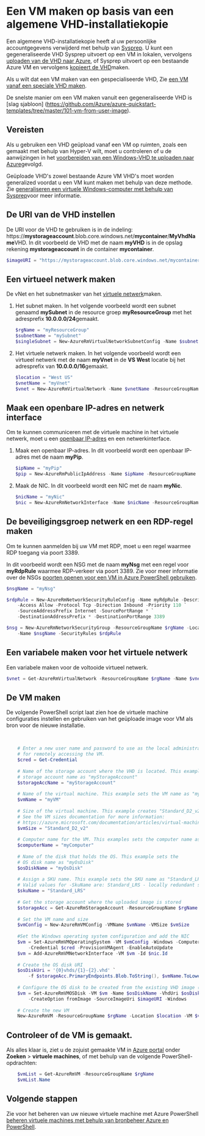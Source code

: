 <properties
    pageTitle="VM een gegeneraliseerde VHD maken | Microsoft Azure"
    description="Informatie over het maken van een virtuele Windows-computer vanaf een algemene VHD-installatiekopie met Azure PowerShell, in het implementatiemodel Resource Manager."
    services="virtual-machines-windows"
    documentationCenter=""
    authors="cynthn"
    manager="timlt"
    editor=""
    tags="azure-resource-manager"/>

<tags
    ms.service="virtual-machines-windows"
    ms.workload="infrastructure-services"
    ms.tgt_pltfrm="vm-windows"
    ms.devlang="na"
    ms.topic="article"
    ms.date="10/10/2016"
    ms.author="cynthn"/>

# <a name="create-a-vm-from-a-generalized-vhd-image"></a>Een VM maken op basis van een algemene VHD-installatiekopie

Een algemene VHD-installatiekopie heeft al uw persoonlijke accountgegevens verwijderd met behulp van [Sysprep](virtual-machines-windows-generalize-vhd.md). U kunt een gegeneraliseerde VHD Sysprep uitvoert op een VM in lokalen, vervolgens [uploaden van de VHD naar Azure](virtual-machines-windows-upload-image.md), of Sysprep uitvoert op een bestaande Azure VM en vervolgens [kopieert de VHD](virtual-machines-windows-vhd-copy.md)maken.

Als u wilt dat een VM maken van een gespecialiseerde VHD, Zie [een VM vanaf een speciale VHD maken](virtual-machines-windows-create-vm-specialized.md).

De snelste manier om een VM maken vanuit een gegeneraliseerde VHD is [slag sjabloon] (https://github.com/Azure/azure-quickstart-templates/tree/master/101-vm-from-user-image). 


## <a name="prerequisites"></a>Vereisten

Als u gebruiken een VHD geüpload vanaf een VM op ruimten, zoals een gemaakt met behulp van Hyper-V wilt, moet u controleren of u de aanwijzingen in het [voorbereiden van een Windows-VHD te uploaden naar Azure](virtual-machines-windows-prepare-for-upload-vhd-image.md)gevolgd. 

Geüploade VHD's zowel bestaande Azure VM VHD's moet worden generalized voordat u een VM kunt maken met behulp van deze methode. Zie [generaliseren een virtuele Windows-computer met behulp van Sysprep](virtual-machines-windows-generalize-vhd.md)voor meer informatie. 


## <a name="set-the-uri-of-the-vhd"></a>De URI van de VHD instellen

De URI voor de VHD te gebruiken is in de indeling: https://**mystorageaccount**.blob.core.windows.net/**mycontainer**/**MyVhdName**VHD. In dit voorbeeld de VHD met de naam **myVHD** is in de opslag rekening **mystorageaccount** in de container **mycontainer**.

```powershell
$imageURI = "https://mystorageaccount.blob.core.windows.net/mycontainer/myVhd.vhd"
```


## <a name="create-a-virtual-network"></a>Een virtueel netwerk maken

De vNet en het subnetmasker van het [virtuele netwerk](../virtual-network/virtual-networks-overview.md)maken.


1. Het subnet maken. In het volgende voorbeeld wordt een subnet genaamd **mySubnet** in de resource groep **myResourceGroup** met het adresprefix **10.0.0.0/24**gemaakt.  

    ```powershell
    $rgName = "myResourceGroup"
    $subnetName = "mySubnet"
    $singleSubnet = New-AzureRmVirtualNetworkSubnetConfig -Name $subnetName -AddressPrefix 10.0.0.0/24
    ```
      
2. Het virtuele netwerk maken. In het volgende voorbeeld wordt een virtueel netwerk met de naam **myVnet** in de **VS West** locatie bij het adresprefix van **10.0.0.0/16**gemaakt.  

    ```powershell
    $location = "West US"
    $vnetName = "myVnet"
    $vnet = New-AzureRmVirtualNetwork -Name $vnetName -ResourceGroupName $rgName -Location $location -AddressPrefix 10.0.0.0/16 -Subnet $singleSubnet
    ```    
            
## <a name="create-a-public-ip-address-and-network-interface"></a>Maak een openbare IP-adres en netwerk interface

Om te kunnen communiceren met de virtuele machine in het virtuele netwerk, moet u een [openbaar IP-adres](../virtual-network/virtual-network-ip-addresses-overview-arm.md) en een netwerkinterface.

1. Maak een openbaar IP-adres. In dit voorbeeld wordt een openbaar IP-adres met de naam **myPip**. 

    ```powershell
    $ipName = "myPip"
    $pip = New-AzureRmPublicIpAddress -Name $ipName -ResourceGroupName $rgName -Location $location -AllocationMethod Dynamic
    ```       

2. Maak de NIC. In dit voorbeeld wordt een NIC met de naam **myNic**. 

    ```powershell
    $nicName = "myNic"
    $nic = New-AzureRmNetworkInterface -Name $nicName -ResourceGroupName $rgName -Location $location -SubnetId $vnet.Subnets[0].Id -PublicIpAddressId $pip.Id
    ```

## <a name="create-the-network-security-group-and-an-rdp-rule"></a>De beveiligingsgroep netwerk en een RDP-regel maken

Om te kunnen aanmelden bij uw VM met RDP, moet u een regel waarmee RDP toegang via poort 3389. 

In dit voorbeeld wordt een NSG met de naam **myNsg** met een regel voor **myRdpRule** waarmee RDP-verkeer via poort 3389. Zie voor meer informatie over de NSGs [poorten openen voor een VM in Azure PowerShell gebruiken](virtual-machines-windows-nsg-quickstart-powershell.md).

```powershell
$nsgName = "myNsg"

$rdpRule = New-AzureRmNetworkSecurityRuleConfig -Name myRdpRule -Description "Allow RDP" `
    -Access Allow -Protocol Tcp -Direction Inbound -Priority 110 `
    -SourceAddressPrefix Internet -SourcePortRange * `
    -DestinationAddressPrefix * -DestinationPortRange 3389

$nsg = New-AzureRmNetworkSecurityGroup -ResourceGroupName $rgName -Location $location `
    -Name $nsgName -SecurityRules $rdpRule
```


## <a name="create-a-variable-for-the-virtual-network"></a>Een variabele maken voor het virtuele netwerk

Een variabele maken voor de voltooide virtueel netwerk. 

```powershell
$vnet = Get-AzureRmVirtualNetwork -ResourceGroupName $rgName -Name $vnetName
```

## <a name="create-the-vm"></a>De VM maken

De volgende PowerShell script laat zien hoe de virtuele machine configuraties instellen en gebruiken van het geüploade image voor VM als bron voor de nieuwe installatie.

</br>


```powershell
    # Enter a new user name and password to use as the local administrator account 
    # for remotely accessing the VM.
    $cred = Get-Credential
    
    # Name of the storage account where the VHD is located. This example sets the 
    # storage account name as "myStorageAccount"
    $storageAccName = "myStorageAccount"
    
    # Name of the virtual machine. This example sets the VM name as "myVM".
    $vmName = "myVM"
    
    # Size of the virtual machine. This example creates "Standard_D2_v2" sized VM. 
    # See the VM sizes documentation for more information: 
    # https://azure.microsoft.com/documentation/articles/virtual-machines-windows-sizes/
    $vmSize = "Standard_D2_v2"
    
    # Computer name for the VM. This examples sets the computer name as "myComputer".
    $computerName = "myComputer"
    
    # Name of the disk that holds the OS. This example sets the 
    # OS disk name as "myOsDisk"
    $osDiskName = "myOsDisk"
    
    # Assign a SKU name. This example sets the SKU name as "Standard_LRS"
    # Valid values for -SkuName are: Standard_LRS - locally redundant storage, Standard_ZRS - zone redundant storage, Standard_GRS - geo redundant storage, Standard_RAGRS - read access geo redundant storage, Premium_LRS - premium locally redundant storage. 
    $skuName = "Standard_LRS"
    
    # Get the storage account where the uploaded image is stored
    $storageAcc = Get-AzureRmStorageAccount -ResourceGroupName $rgName -AccountName $storageAccName
    
    # Set the VM name and size
    $vmConfig = New-AzureRmVMConfig -VMName $vmName -VMSize $vmSize
    
    #Set the Windows operating system configuration and add the NIC
    $vm = Set-AzureRmVMOperatingSystem -VM $vmConfig -Windows -ComputerName $computerName `
        -Credential $cred -ProvisionVMAgent -EnableAutoUpdate
    $vm = Add-AzureRmVMNetworkInterface -VM $vm -Id $nic.Id
    
    # Create the OS disk URI
    $osDiskUri = '{0}vhds/{1}-{2}.vhd' `
        -f $storageAcc.PrimaryEndpoints.Blob.ToString(), $vmName.ToLower(), $osDiskName
    
    # Configure the OS disk to be created from the existing VHD image (-CreateOption fromImage).
    $vm = Set-AzureRmVMOSDisk -VM $vm -Name $osDiskName -VhdUri $osDiskUri `
        -CreateOption fromImage -SourceImageUri $imageURI -Windows
    
    # Create the new VM
    New-AzureRmVM -ResourceGroupName $rgName -Location $location -VM $vm
```

## <a name="verify-that-the-vm-was-created"></a>Controleer of de VM is gemaakt. 

Als alles klaar is, ziet u de zojuist gemaakte VM in [Azure portal](https://portal.azure.com) onder **Zoeken** > **virtuele machines**, of met behulp van de volgende PowerShell-opdrachten:

```powershell
    $vmList = Get-AzureRmVM -ResourceGroupName $rgName
    $vmList.Name
```

## <a name="next-steps"></a>Volgende stappen

Zie voor het beheren van uw nieuwe virtuele machine met Azure PowerShell [beheren virtuele machines met behulp van bronbeheer Azure en PowerShell](virtual-machines-windows-ps-manage.md).


